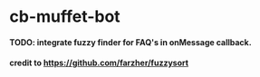 # cb-muffet-bot

#### TODO: integrate fuzzy finder for FAQ's in onMessage callback.

#### credit to https://github.com/farzher/fuzzysort